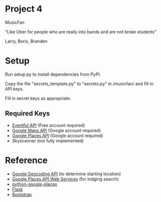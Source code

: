 # Project 4 #

MusicFan

"Like Uber for people who are really into bands and are not broke students"

Larry, Boris, Branden

# Setup #
Run setup.py to install dependencies from PyPI.

Copy the file "secrets_template.py" to "secrets.py" in /musicfan/ and fill in API keys.

Fill in secret keys as appropriate.

## Required Keys ##
* [Eventful API](http://api.eventful.com/keys) (Free account required)
* [Google Maps API](https://developers.google.com/maps/documentation/geocoding/get-api-key) (Google account required)
* [Google Places API](https://developers.google.com/places/web-service/get-api-key) (Google account required)
* Skyscanner (not fully implemented)


# Reference #

* [Google Geocoding API](https://developers.google.com/maps/documentation/geocoding/intro) (to determine starting location)
* [Google Places API Web Services](https://developers.google.com/places/web-service/) (for lodging search)
* [python-google-places](https://github.com/slimkrazy/python-google-places)
* [Flask](http://flask.pocoo.org/docs/0.12/)
* [Bootstrap](http://getbootstrap.com/css/)
